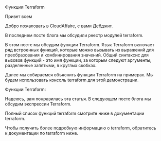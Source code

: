 Функции Terraform

Привет всем

Добро пожаловать в CloudAffaire, с вами Дебджит.

В последнем посте блога мы обсудили реестр модулей terraform.

 

В этом посте мы обсудим функции Terraform. Язык Terraform включает ряд встроенных функций, которые можно вызывать из выражений для преобразования и комбинирования значений. Общий синтаксис для вызовов функций - это имя функции, за которым следуют аргументы, разделенные запятыми, в круглых скобках.

 

Далее мы собираемся объяснить функции Terraform на примерах. Мы будем использовать консоль terraform для этой демонстрации.

 

Функции Terraform:

 

Надеюсь, вам понравилась эта статья. В следующем посте блога мы обсудим экспрессии Terraform.

 

Полный список функций terraform смотрите ниже в документации terraform.

Чтобы получить более подробную информацию о terraform, обратитесь к документации по terraform ниже.
